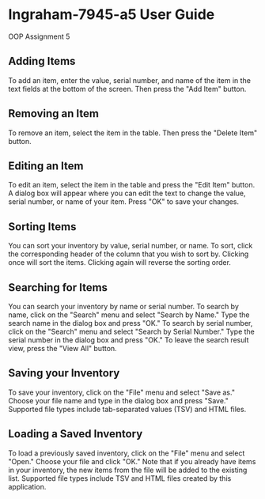 # Ingraham-7945-a5 User Guide
OOP Assignment 5
## Adding Items 
To add an item, enter the value, serial number, and name of the item in the text fields at the bottom of the screen. 
Then press the "Add Item" button.
## Removing an Item 
To remove an item, select the item in the table. Then press the "Delete Item" button.
## Editing an Item 
To edit an item, select the item in the table and press the "Edit Item" button. 
A dialog box will appear where you can edit the text to change the value, serial number, or name of your item. 
Press "OK" to save your changes. 
## Sorting Items 
You can sort your inventory by value, serial number, or name. 
To sort, click the corresponding header of the column that you wish to sort by. 
Clicking once will sort the items. Clicking again will reverse the sorting order. 
## Searching for Items
You can search your inventory by name or serial number. 
To search by name, click on the "Search" menu and select "Search by Name." 
Type the search name in the dialog box and press "OK." 
To search by serial number, click on the "Search" menu and select "Search by Serial Number." 
Type the serial number in the dialog box and press "OK." 
To leave the search result view, press the "View All" button.
## Saving your Inventory
To save your inventory, click on the "File" menu and select "Save as." 
Choose your file name and type in the dialog box and press "Save." 
Supported file types include tab-separated values (TSV) and HTML files. 
## Loading a Saved Inventory
To load a previously saved inventory, click on the "File" menu and select "Open." 
Choose your file and click "OK." 
Note that if you already have items in your inventory, the new items from the file will be added to the existing list. 
Supported file types include TSV and HTML files created by this application. 
